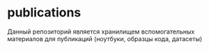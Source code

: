 # publications
Данный репозиторий является хранилищем вспомогательных материалов для публикаций (ноутбуки, образцы кода, датасеты)
